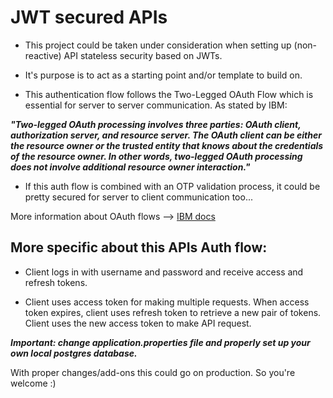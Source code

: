 # JWT secured APIs

- This project could be taken under consideration when setting up (non-reactive) API stateless security based on JWTs.

- It's purpose is to act as a starting point and/or template to build on.

- This authentication flow follows the Two-Legged OAuth Flow which is
  essential for server to server communication. As stated by IBM:

_**"Two-legged OAuth processing involves three parties: OAuth client, authorization server,
and resource server. The OAuth client can be either the resource owner or the trusted entity that knows
about the credentials of the resource owner. In other words,
two-legged OAuth processing does not involve additional resource owner interaction."**_

- If this auth flow is combined with an OTP validation process, it could be pretty secured for server to client communication too...

More information about OAuth flows --> [IBM docs](https://www.ibm.com/docs/en/datapower-gateway/10.0.1?topic=support-oauth-flows)

## More specific about this APIs Auth flow:

- Client logs in with username and password and receive access and refresh tokens.

- Client uses access token for making multiple requests.
  When access token expires, client uses refresh token to retrieve a new pair of tokens.
  Client uses the new access token to make API request.

**_Important: change application.properties file and properly set up your own local postgres database._**

With proper changes/add-ons this could go on production. So you're welcome :)
